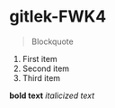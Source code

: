 # gitlek-FWK4


>Blockquote

1. First item
2. Second item
3. Third item


**bold text**
*italicized text* 
